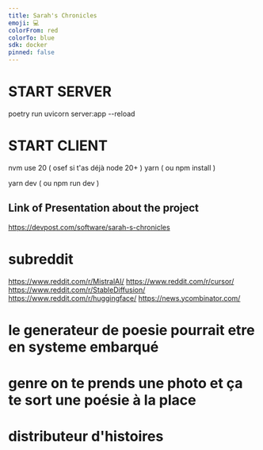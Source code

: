 ```yaml
---
title: Sarah's Chronicles
emoji: 💻
colorFrom: red
colorTo: blue
sdk: docker
pinned: false
---
```


# START SERVER

poetry run uvicorn server:app --reload

# START CLIENT

nvm use 20 ( osef si t'as déjà node 20+ )
yarn ( ou npm install )

yarn dev ( ou npm run dev )

## Link of Presentation about the project

https://devpost.com/software/sarah-s-chronicles

# subreddit

https://www.reddit.com/r/MistralAI/
https://www.reddit.com/r/cursor/
https://www.reddit.com/r/StableDiffusion/
https://www.reddit.com/r/huggingface/
https://news.ycombinator.com/

# le generateur de poesie pourrait etre en systeme embarqué

# genre on te prends une photo et ça te sort une poésie à la place

# distributeur d'histoires

#
